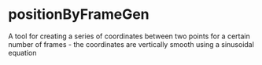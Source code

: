 positionByFrameGen
========

A tool for creating a series of coordinates between two points for a certain number of frames - the coordinates are vertically smooth using a sinusoidal equation
